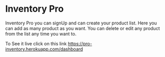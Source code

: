 # Inventory Pro


Inventory Pro you can signUp and can create your product list. Here you can add as many product as you want. You can delete or edit any product from the list any time you want to.
 
To See it live click on this link https://pro-inventory.herokuapp.com/dashboard
